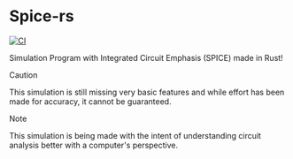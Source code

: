# Spice-rs
[![CI](https://github.com/100-TomatoJuice/spice-rs/actions/workflows/ci.yml/badge.svg)](https://github.com/100-TomatoJuice/spice-rs/actions/workflows/ci.yml)

Simulation Program with Integrated Circuit Emphasis (SPICE) made in Rust!

> [!Caution]
> This simulation is still missing very basic features and while effort has been made for accuracy, it cannot be guaranteed.

> [!NOTE]
> This simulation is being made with the intent of understanding circuit analysis better with a computer's perspective.
